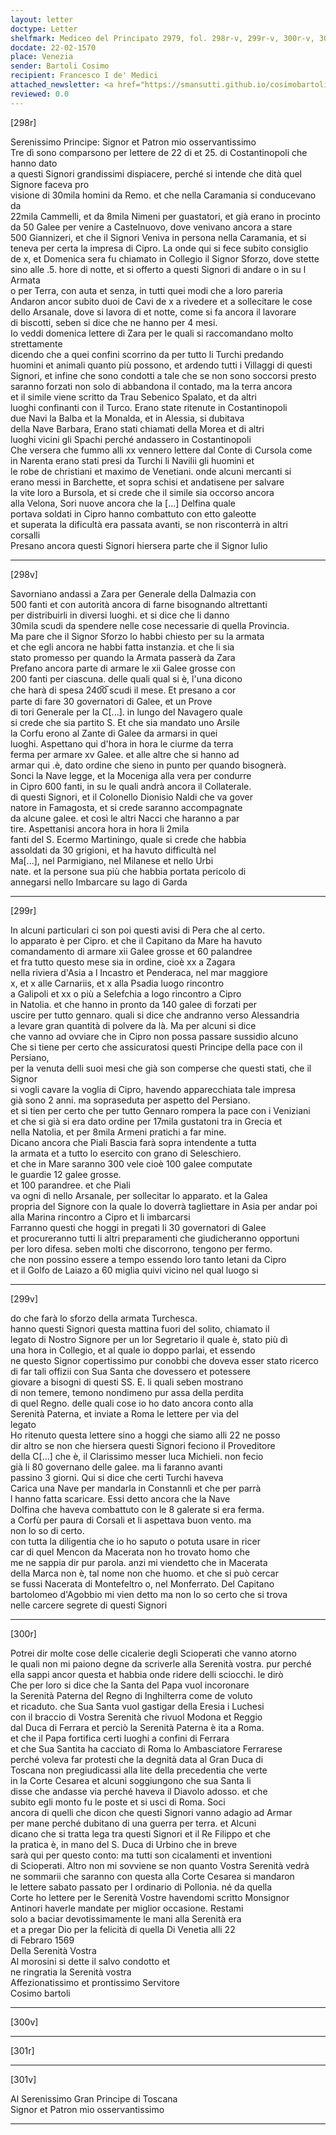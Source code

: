 ```yaml
---
layout: letter
doctype: Letter
shelfmark: Mediceo del Principato 2979, fol. 298r-v, 299r-v, 300r-v, 301r-v
docdate: 22-02-1570
place: Venezia
sender: Bartoli Cosimo
recipient: Francesco I de' Medici
attached_newsletter: <a href="https://smansutti.github.io/cosimobartoli/texts/3080_128/">3080_128</a>
reviewed: 0.0
---
```


[298r]  
  
  
Serenissimo Principe: Signor et Patron mio osservantissimo  
Tre dì sono comparsono per lettere de 22 di et 25. di Costantinopoli che hanno dato  
a questi Signori grandissimi dispiacere, perché si intende che dità quel Signore faceva pro  
visione di 30mila homini da Remo. et che nella Caramania si conducevano da  
22mila Cammelli, et da 8mila Nimeni per guastatori, et già erano in procinto  
da 50 Galee per venire a Castelnuovo, dove venivano ancora a stare  
500 Giannizeri, et che il Signori Veniva in persona nella Caramania, et si  
teneva per certa la impresa di Cipro. La onde qui si fece subito consiglio  
de x, et Domenica sera fu chiamato in Collegio il Signor Sforzo, dove stette  
sino alle .5. hore di notte, et si offerto a questi Signori di andare o in su l Armata  
o per Terra, con auta et senza, in tutti quei modi che a loro pareria  
Andaron ancor subito duoi de Cavi de x a rivedere et a sollecitare le cose  
dello Arsanale, dove si lavora di et notte, come si fa ancora il lavorare  
di biscotti, seben si dice che ne hanno per 4 mesi.  
Io veddi domenica lettere di Zara per le quali si raccomandano molto strettamente  
dicendo che a quei confini scorrino da per tutto li Turchi predando  
huomini et animali quanto più possono, et ardendo tutti i Villaggi di questi  
Signori, et infine che sono condotti a tale che se non sono soccorsi presto  
saranno forzati non solo di abbandona il contado, ma la terra ancora  
et il simile viene scritto da Trau Sebenico Spalato, et da altri  
luoghi confinanti con il Turco. Erano state ritenute in Costantinopoli  
due Navi la Balba et la Monalda, et in Alessia, si dubitava  
della Nave Barbara, Erano stati chiamati della Morea et di altri  
luoghi vicini gli Spachi perché andassero in Costantinopoli  
Che versera che fummo alli xx vennero lettere dal Conte di Cursola come  
in Narenta erano stati presi da Turchi li Navilii gli huomini et  
le robe de christiani et maximo de Venetiani. onde alcuni mercanti si  
erano messi in Barchette, et sopra schisi et andatisene per salvare  
la vite loro a Bursola, et si crede che il simile sia occorso ancora  
alla Velona, Sori nuove ancora che la [...] Delfina quale  
portava soldati in Cipro hanno combattuto con etto galeotte  
et superata la dificultà era passata avanti, se non risconterrà in altri  
corsalli  
Presano ancora questi Signori hiersera parte che il Signor Iulio  
  
---  

[298v]  
  
  
Savorniano andassi a Zara per Generale della Dalmazia con  
500 fanti et con autorità ancora di farne bisognando altrettanti  
per distribuirli in diversi luoghi. et si dice che li danno  
30mila scudi da spendere nelle cose necessarie di quella Provincia.  
Ma pare che il Signor Sforzo lo habbi chiesto per su la armata  
et che egli ancora ne habbi fatta instanzia. et che li sia  
stato promesso per quando la Armata passerà da Zara  
Prefano ancora parte di armare le xii Galee grosse con  
200 fanti per ciascuna. delle quali qual si è, l'una dicono  
che harà di spesa 240̅0̅ scudi il mese. Et presano a cor  
parte di fare 30 governatori di Galee, et un Prove  
di tori Generale per la C[...]. in lungo del Navagero quale  
si crede che sia partito S. Et che sia mandato uno Arsile  
la Corfu erono al Zante di Galee da armarsi in quei  
luoghi. Aspettano qui d'hora in hora le ciurme da terra  
ferma per armare xv Galee. et alle altre che si hanno ad  
armar qui .è, dato ordine che sieno in punto per quando bisognerà.  
Sonci la Nave legge, et la Moceniga alla vera per condurre  
in Cipro 600 fanti, in su le quali andrà ancora il Collaterale.  
di questi Signori, et il Colonello Dionisio Naldi che va gover  
natore in Famagosta, et si crede saranno accompagnate  
da alcune galee. et così le altri Nacci che haranno a par  
tire. Aspettanisi ancora hora in hora li 2mila  
fanti del S. Ecermo Martiningo, quale si crede che habbia  
assoldati da 30 grigioni, et ha havuto difficultà nel  
Ma[...], nel Parmigiano, nel Milanese et nello Urbi  
nate. et la persone sua più che habbia portata pericolo di  
annegarsi nello Imbarcare su lago di Garda  
  
---  

[299r]  
  
  
In alcuni particulari ci son poi questi avisi di Pera che al certo.  
lo apparato è per Cipro. et che il Capitano da Mare ha havuto  
comandamento di armare xii Galee grosse et 60 palandree  
et fra tutto questo mese sia in ordine, cioè xx a Zagara  
nella riviera d'Asia a l Incastro et Penderaca, nel mar maggiore  
x, et x alle Carnariis, et x alla Psadia luogo rincontro  
a Galipoli et xx o più a Selefchia a logo rincontro a Cipro  
in Natolia. et che hanno in pronto da 140 galee di forzati per  
uscire per tutto gennaro. quali si dice che andranno verso Alessandria  
a levare gran quantità di polvere da là. Ma per alcuni si dice  
che vanno ad ovviare che in Cipro non possa passare sussidio alcuno  
Che si tiene per certo che assicuratosi questi Principe della pace con il Persiano,  
per la venuta delli suoi mesi che già son comperse che questi stati, che il Signor  
si vogli cavare la voglia di Cipro, havendo apparecchiata tale impresa  
già sono 2 anni. ma sopraseduta per aspetto del Persiano.  
et si tien per certo che per tutto Gennaro rompera la pace con i Veniziani  
et che si già si era dato ordine per 17mila gustatoni tra in Grecia et  
nella Natolia, et per 8mila Armeni pratichi a far mine.  
Dicano ancora che Piali Bascia farà sopra intendente a tutta  
la armata et a tutto lo esercito con grano di Seleschiero.  
et che in Mare saranno 300 vele cioè 100 galee computate  
le guardie 12 galee grosse.  
et 100 parandree. et che Piali  
va ogni dì nello Arsanale, per sollecitar lo apparato. et la Galea  
propria del Signore con la quale lo doverrà tagliettare in Asia per andar poi  
alla Marina rincontro a Cipro et li imbarcarsi  
Farranno questi che hoggi in pregati li 30 governatori di Galee  
et procureranno tutti li altri preparamenti che giudicheranno opportuni  
per loro difesa. seben molti che discorrono, tengono per fermo.  
che non possino essere a tempo essendo loro tanto letani da Cipro  
et il Golfo de Laiazo a 60 miglia quivi vicino nel qual luogo si  
  
---  

[299v]  
  
  
do che farà lo sforzo della armata Turchesca.  
hanno questi Signori questa mattina fuori del solito, chiamato il  
legato di Nostro Signore per un lor Segretario il quale è, stato più dì  
una hora in Collegio, et al quale io doppo parlai, et essendo  
ne questo Signor copertissimo pur conobbi che doveva esser stato ricerco  
di far tali offizii con Sua Santa che dovessero et potessere  
giovare a bisogni di questi SS. E. li quali seben mostrano  
di non temere, temono nondimeno pur assa della perdita  
di quel Regno. delle quali cose io ho dato ancora conto alla  
Serenità Paterna, et inviate a Roma le lettere per via del  
legato  
Ho ritenuto questa lettere sino a hoggi che siamo alli 22 ne posso  
dir altro se non che hiersera questi Signori feciono il Proveditore  
della C[...] che è, il Clarissimo messer luca Michieli. non fecio  
già li 80 governano delle galee. ma li faranno avanti  
passino 3 giorni. Qui si dice che certi Turchi haveva  
Carica una Nave per mandarla in Constannli et che per parrà  
l hanno fatta scaricare. Essi detto ancora che la Nave  
Dolfina che haveva combattuto con le 8 galerate si era ferma.  
a Corfù per paura di Corsali et li aspettava buon vento. ma  
non lo so di certo.  
con tutta la diligentia che io ho saputo o potuta usare in ricer  
car di quel Mencon da Macerata non ho trovato homo che  
me ne sappia dir pur parola. anzi mi viendetto che in Macerata  
della Marca non è, tal nome non che huomo. et che si può cercar  
se fussi Nacerata di Montefeltro o, nel Monferrato. Del Capitano  
bartolomeo d'Agobbio mi vien detto ma non lo so certo che si trova  
nelle carcere segrete di questi Signori  
  
---  

[300r]  
  
  
Potrei dir molte cose delle cicalerie degli Scioperati che vanno atorno  
le quali non mi paiono degne da scriverle alla Serenità vostra. pur perché  
ella sappi ancor questa et habbia onde ridere delli sciocchi. le dirò  
Che per loro si dice che la Santa del Papa vuol incoronare  
la Serenità Paterna del Regno di Inghilterra come de voluto  
et ricaduto. che Sua Santa vuol gastigar della Eresia i Luchesi  
con il braccio di Vostra Serenità che rivuol Modona et Reggio  
dal Duca di Ferrara et perciò la Serenità Paterna è ita a Roma.  
et che il Papa fortifica certi luoghi a confini di Ferrara  
et che Sua Santita ha cacciato di Roma lo Ambasciatore Ferrarese  
perché voleva far protesti che la degnità data al Gran Duca di  
Toscana non pregiudicassi alla lite della precedentia che verte  
in la Corte Cesarea et alcuni soggiungono che sua Santa li  
disse che andasse via perché haveva il Diavolo adosso. et che  
subito egli monto fu le poste et si usci di Roma. Soci  
ancora di quelli che dicon che questi Signori vanno adagio ad Armar  
per mane perché dubitano di una guerra per terra. et Alcuni  
dicano che si tratta lega tra questi Signori et il Re Filippo et che  
la pratica è, in mano del S. Duca di Urbino che in breve  
sarà qui per questo conto: ma tutti son cicalamenti et inventioni  
di Scioperati. Altro non mi sovviene se non quanto Vostra Serenità vedrà  
ne sommarii che saranno con questa alla Corte Cesarea si mandaron  
le lettere sabato passato per l ordinario di Pollonia. né da quella  
Corte ho lettere per le Serenità Vostre havendomi scritto Monsignor  
Antinori haverle mandate per miglior occasione. Restami  
solo a baciar devotissimamente le mani alla Serenità era  
et a pregar Dio per la felicità di quella Di Venetia alli 22  
di Febraro 1569  
Della Serenità Vostra  
Al morosini si dette il salvo condotto et  
ne ringratia la Serenità vostra  
Affezionatissimo et prontissimo Servitore  
Cosimo bartoli  
  
---  

[300v]  
  
  
  
---  

[301r]  
  
  
  
---  

[301v]  
  
  
Al Serenissimo Gran Principe di Toscana  
Signor et Patron mio osservantissimo  
  
---  

